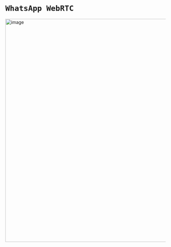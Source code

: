 # `WhatsApp WebRTC`

<img width="1321" height="701" alt="image" src="https://github.com/user-attachments/assets/fda30785-abfb-4864-8c80-bf3a04cb6d7d" />
